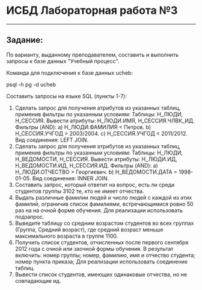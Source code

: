 # ИСБД Лабораторная работа №3
___
## Задание:
По варианту, выданному преподавателем, составить и выполнить запросы к базе данных "Учебный процесс".

Команда для подключения к базе данных ucheb:

psql -h pg -d ucheb

Составить запросы на языке SQL (пункты 1-7):

1. Сделать запрос для получения атрибутов из указанных таблиц, применив фильтры по указанным условиям:
Таблицы: Н_ЛЮДИ, Н_СЕССИЯ.
Вывести атрибуты: Н_ЛЮДИ.ИМЯ, Н_СЕССИЯ.ЧЛВК_ИД.
Фильтры (AND):
a) Н_ЛЮДИ.ФАМИЛИЯ < Петров.
b) Н_СЕССИЯ.УЧГОД > 2003/2004.
c) Н_СЕССИЯ.УЧГОД < 2011/2012.
Вид соединения: LEFT JOIN.
2. Сделать запрос для получения атрибутов из указанных таблиц, применив фильтры по указанным условиям:
Таблицы: Н_ЛЮДИ, Н_ВЕДОМОСТИ, Н_СЕССИЯ.
Вывести атрибуты: Н_ЛЮДИ.ИД, Н_ВЕДОМОСТИ.ИД, Н_СЕССИЯ.ИД.
Фильтры (AND):
a) Н_ЛЮДИ.ОТЧЕСТВО > Георгиевич.
b) Н_ВЕДОМОСТИ.ДАТА = 1998-01-05.
Вид соединения: INNER JOIN.
3. Составить запрос, который ответит на вопрос, есть ли среди студентов группы 3102 те, кто не имеет отчества.
4. Выдать различные фамилии людей и число людей с каждой из этих фамилий, ограничив список фамилиями, встречающимися ровно 50 раз на на очной форме обучения.
Для реализации использовать подзапрос.
5. Выведите таблицу со средним возрастом студентов во всех группах (Группа, Средний возраст), где средний возраст меньше максимального возраста в группе 1100.
6. Получить список студентов, отчисленных после первого сентября 2012 года с очной или заочной формы обучения. В результат включить:
номер группы;
номер, фамилию, имя и отчество студента;
номер пункта приказа;
Для реализации использовать соединение таблиц.
7. Вывести список студентов, имеющих одинаковые отчества, но не совпадающие ид.
